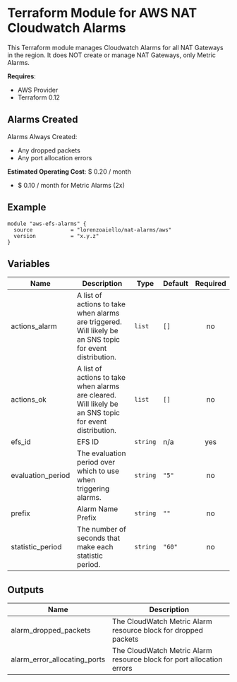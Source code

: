 # Terraform Module for AWS NAT Cloudwatch Alarms

This Terraform module manages Cloudwatch Alarms for all NAT Gateways in the region. It does NOT create or manage NAT Gateways, only Metric Alarms.

**Requires**:
- AWS Provider
- Terraform 0.12

## Alarms Created

Alarms Always Created:
- Any dropped packets
- Any port allocation errors

**Estimated Operating Cost**: $ 0.20 / month

- $ 0.10 / month for Metric Alarms (2x)

## Example

```hcl-terraform
module "aws-efs-alarms" {
  source            = "lorenzoaiello/nat-alarms/aws"
  version           = "x.y.z"
}

```

## Variables

| Name | Description | Type | Default | Required |
|------|-------------|------|---------|:-----:|
| actions\_alarm | A list of actions to take when alarms are triggered. Will likely be an SNS topic for event distribution. | `list` | `[]` | no |
| actions\_ok | A list of actions to take when alarms are cleared. Will likely be an SNS topic for event distribution. | `list` | `[]` | no |
| efs\_id | EFS ID | `string` | n/a | yes |
| evaluation\_period | The evaluation period over which to use when triggering alarms. | `string` | `"5"` | no |
| prefix | Alarm Name Prefix | `string` | `""` | no |
| statistic\_period | The number of seconds that make each statistic period. | `string` | `"60"` | no |
## Outputs

| Name | Description |
|------|-------------|
| alarm\_dropped\_packets | The CloudWatch Metric Alarm resource block for dropped packets |
| alarm\_error\_allocating\_ports | The CloudWatch Metric Alarm resource block for port allocation errors |

